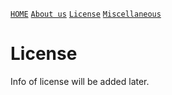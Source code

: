 [`HOME`](README.md) [`About us`](ABOUT_US.md) [`License`](LICENSE.md) [`Miscellaneous`](MISC.md)

# License
Info of license will be added later.
